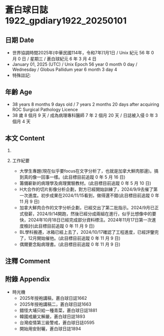 [_metadata_:encoding]: - "utf-8"
[_metadata_:language]: - "zh-Hant-TW"
[_metadata_:fileformat]: - "markdown"
[_metadata_:MIME_type]: - "text/plain"
[_metadata_:markdown_version]: - "commonmark version 0.30"
[_metadata_:markdown_spec]: - "https://spec.commonmark.org/0.30/"

# 蒼白球日誌1922_gpdiary1922_20250101 #

## 日期 Date ##

* 世界協調時間2025年(中華民國114年，令和7年)1月1日 / Unix 紀元 56 年 0 月 0 日 / 星期三 / 蒼白球紀元 6 年 3 月 4 日
* January 01, 2025 (UTC) / Unix Epoch 56 year 0 month 0 day / Wednesday / Globus Pallidum year 6 month 3 day 4
* 特殊註記:

## 年齡 Age ##

* 38 years 8 months 9 days old / 7 years 2 months 20 days after acquiring ROC Surgical Pathology Licence
* 38 歲 8 個月 9 天 / 成為病理專科醫師 7 年 2 個月 20 天 / 日誌被入侵 0 年 3 個月 4 天

## 本文 Content ##

1. 

2. 工作紀要

    - 大學生專題(現在似乎要focus在文字分析了，也就是加拿大鮮肉那邊)。搞到真的像一回事一樣。(此目標目前追蹤 0 年 5 月 16 日)
    - 籌備嶄新的病理學及病理實驗教材。(此目標目前追蹤 0 年 5 月 10 日)
    - H大合作的切片影像分析企劃，對方已經開始訓練了，2024/9/9去催了第一次進度。初步成果在2024/11/15看到，做得還不錯(此目標目前追蹤 0 年 11 月 9 日)
    - 加拿大鮮肉合作的文字分析企劃，已經交出了第二批指示。2024/9月已正式發薪，2024/9/14開跑，然後已經分成兩組在進行，似乎比想像中的要快，2024年10月18日已經完成部分資料標注。2024年11月17日第一次進度檢討(此目標目前追蹤 0 年 11 月 9 日)
    - BL學科搬遷，冰箱已經上去了，2024/10/17確認了工程進度，已經評鑒完了，12月開始催他。(此目標目前追蹤 0 年 11 月 9 日)
    - 偶爾要念點病理書。(此目標目前追蹤 0 年 11 月 9 日)

## 注釋 Comment ##


## 附錄 Appendix ##

* 時光機
    - 2025年授袍講稿，蒼白球日誌1662
    - 2025年授袍講稿二，蒼白球日誌1663
    - 錯怪大埔只給一種青菜，蒼白球日誌1881
    - 韓國戒嚴又解嚴，蒼白球日誌1893
    - 台灣疫情第三級警戒，蒼白球日誌0595
    - 開始用安耐曬，蒼白球日誌1894
